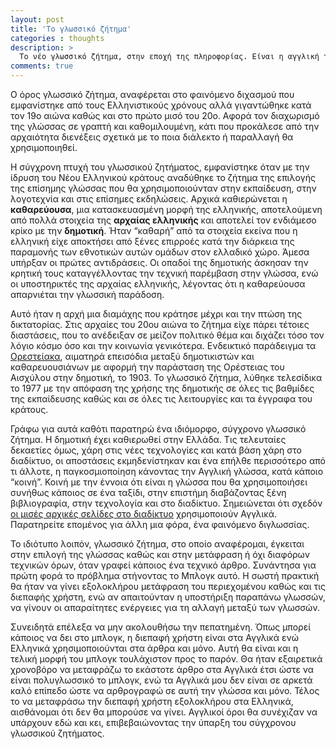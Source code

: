 ```yaml
---
layout: post
title: 'Το γλωσσικό ζήτημα'
categories : thoughts
description: >
  Το νέο γλωσσικό ζήτημα, στην εποχή της πληροφορίας. Είναι η αγγλική το μέλλον;
comments: true
---
```


Ο όρος γλωσσικό ζήτημα, αναφέρεται στο φαινόμενο διχασμού που εμφανίστηκε από τους Ελληνιστικούς χρόνους αλλά γιγαντώθηκε κατά τον 19ο αιώνα καθώς και στο πρώτο μισό του 20ο. Αφορά τον διαχωρισμό της γλώσσας σε γραπτή και καθομιλουμένη, κάτι που προκάλεσε από την αρχαιότητα διενέξεις σχετικά με το ποια διάλεκτο ή παραλλαγή θα χρησιμοποιηθεί.

Η σύγχρονη πτυχή του γλωσσικού ζητήματος, εμφανίστηκε όταν με την ίδρυση του Νέου Ελληνικού κράτους αναδύθηκε το ζήτημα της επιλογής της επίσημης γλώσσας που θα χρησιμοποιούνταν στην εκπαίδευση, στην λογοτεχνία και στις επίσημες εκδηλώσεις. Αρχικά καθιερώνεται η <strong>καθαρεύουσα</strong>, μια κατασκευασμένη μορφή της ελληνικής, αποτελούμενη από πολλά στοιχεία της <strong>αρχαίας ελληνικής</strong> και αποτελεί τον ενδιάμεσο κρίκο με την <strong>δημοτική</strong>. Ήταν “καθαρή” από τα στοιχεία εκείνα που η ελληνική είχε αποκτήσει από ξένες επιρροές κατά την διάρκεια της παραμονής των εθνοτικών αυτών ομάδων στον ελλαδικό χώρο. Άμεσα υπήρξαν οι πρώτες αντιδράσεις. Οι οπαδοί της δημοτικής άσκησαν την κρητική τους καταγγέλλοντας την τεχνική παρέμβαση στην γλώσσα, ενώ οι υποστηρικτές της αρχαίας ελληνικής, λέγοντας ότι η καθαρεύουσα απαρνιέται την γλωσσική παράδοση.

Αυτό ήταν η αρχή μια διαμάχης που κράτησε μέχρι και την πτώση της δικτατορίας. Στις αρχαίες του 20ου αιώνα το ζήτημα είχε πάρει τέτοιες διαστάσεις, που το ανέδειξαν σε μείζον πολιτικό θέμα και διχάζει τόσο τον λόγιο κόσμο όσο και την κοινωνία γενικότερα. Ενδεικτικό παράδειγμα τα [Ορεστείακα](https://el.wikipedia.org/wiki/%CE%9F%CF%81%CE%B5%CF%83%CF%84%CE%B5%CE%B9%CE%B1%CE%BA%CE%AC), αιματηρά επεισόδια μεταξύ  δημοτικιστών και καθαρευουσιάνων με αφορμή την παράσταση της Ορέστειας του Αισχύλου στην δημοτική, το 1903. Το γλωσσικό ζήτημα, λύθηκε τελεσίδικα το 1977 με την απόφαση της χρήσης της δημοτικής σε όλες τις βαθμίδες της εκπαίδευσης καθώς και σε όλες τις λειτουργίες και τα έγγραφα του κράτους.

Γράφω για αυτά καθότι παρατηρώ ένα ιδιόμορφο, σύγχρονο γλωσσικό ζήτημα. Η δημοτική έχει καθιερωθεί στην Ελλάδα. Τις τελευταίες δεκαετίες όμως, χάρη στις νέες τεχνολογίες και κατά βάση χάρη στο διαδίκτυο, οι αποστάσεις εκμηδενίστηκαν και ένα επήλθε περισσότερο από τι άλλοτε, η παγκοσμιοποίηση κάνοντας την Αγγλική γλώσσα, κατά κάποιο “κοινή”. Κοινή με την έννοια ότι είναι η γλώσσα που θα χρησιμοποιήσει συνήθως κάποιος σε ένα ταξίδι, στην επιστήμη διαβάζοντας ξένη βιβλιογραφία, στην τεχνολογία και στο διαδίκτυο. Σημειώνεται ότι σχεδόν [οι μισές αρχικές σελίδες στο διαδίκτυο](https://arxiv.org/abs/cs/0006032) χρησιμοποιούν Αγγλικά. Παρατηρείτε επομένος για άλλη μια φόρα, ένα φαινόμενο διγλωσσίας.

Το ιδιότυπο λοιπόν, γλωσσικό ζήτημα, στο οποίο αναφέρομαι, έγκειται στην επιλογή της γλώσσας καθώς και στην μετάφραση ή όχι διαφόρων τεχνικών όρων, όταν γραφεί κάποιος ένα τεχνικό άρθρο. Συνάντησα για πρώτη φορά το πρόβλημα στήνοντας το Μπλογκ αυτό. Η σωστή πρακτική θα ήταν να γίνει εξολοκλήρου μετάφραση του περιεχομένου καθώς και τις διεπαφής χρήστη, ενώ αν απαιτούνταν η υποστήριξη παραπάνω γλωσσών, να γίνουν οι απαραίτητες ενέργειες για τη αλλαγή μεταξύ των γλωσσών.

Συνειδητά επέλεξα να μην ακολουθήσω την πεπατημένη. Όπως μπορεί κάποιος να δει στο μπλογκ, η διεπαφή χρήστη είναι στα Αγγλικά ενώ Ελληνικά χρησιμοποιούνται στα άρθρα και μόνο. Αυτή θα είναι και η τελική μορφή του μπλογκ τουλάχιστον προς το παρόν. Θα ήταν εξαιρετικά χρονοβόρο να μεταφράζω το εκάστοτε άρθρο στα Αγγλικά έτσι ώστε να είναι πολυγλωσσικό το μπλογκ, ενώ τα Αγγλικά μου δεν είναι σε αρκετά καλό επίπεδο ώστε να αρθρογραφώ σε αυτή την γλώσσα και μόνο. Τέλος το να μεταφράσω την διεπαφή χρήστη εξολοκλήρου στα Ελληνικά, αισθάνομαι ότι δεν θα μπορούσε να γίνει. Αγγλικοί όροι θα συνέχιζαν να υπάρχουν εδώ και κει, επιβεβαιώνοντας την ύπαρξη του σύγχρονου γλωσσικού ζητήματος.

